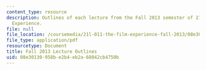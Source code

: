 ```yaml
---
content_type: resource
description: Outlines of each lecture from the Fall 2013 semester of 21L.011 The Film
  Experience.
file: null
file_location: /coursemedia/21l-011-the-film-experience-fall-2013/08e30130958be2b4eb2a68042cb4750b_MIT21L_011F13_lec_outlines.pdf
file_type: application/pdf
resourcetype: Document
title: Fall 2013 Lecture Outlines
uid: 08e30130-958b-e2b4-eb2a-68042cb4750b
---
```

